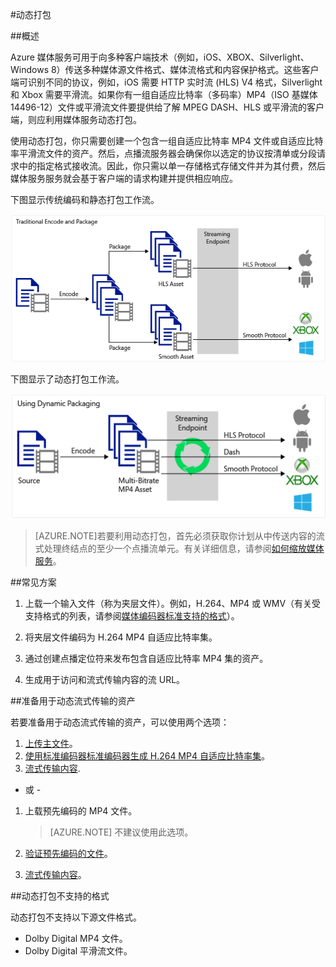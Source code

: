 <properties
	pageTitle="动态打包概述"
	description="主题提供动态打包的概述。"
	authors="Juliako"
	manager="erikre"
	editor=""
	services="media-services"
	documentationCenter=""/>

<tags
	ms.service="media-services"
	ms.date="06/22/2016" 
	wacn.date="08/15/2016"/>


#动态打包

##概述

Azure 媒体服务可用于向多种客户端技术（例如，iOS、XBOX、Silverlight、Windows 8）传送多种媒体源文件格式、媒体流格式和内容保护格式。这些客户端可识别不同的协议，例如，iOS 需要 HTTP 实时流 (HLS) V4 格式，Silverlight 和 Xbox 需要平滑流。如果你有一组自适应比特率（多码率）MP4（ISO 基媒体 14496-12）文件或平滑流文件要提供给了解 MPEG DASH、HLS 或平滑流的客户端，则应利用媒体服务动态打包。

使用动态打包，你只需要创建一个包含一组自适应比特率 MP4 文件或自适应比特率平滑流文件的资产。然后，点播流服务器会确保你以选定的协议按清单或分段请求中的指定格式接收流。因此，你只需以单一存储格式存储文件并为其付费，然后媒体服务服务就会基于客户端的请求构建并提供相应响应。

下图显示传统编码和静态打包工作流。

![静态编码](./media/media-services-dynamic-packaging-overview/media-services-static-packaging.png)

下图显示了动态打包工作流。

![动态编码](./media/media-services-dynamic-packaging-overview/media-services-dynamic-packaging.png)


>[AZURE.NOTE]若要利用动态打包，首先必须获取你计划从中传送内容的流式处理终结点的至少一个点播流单元。有关详细信息，请参阅[如何缩放媒体服务](/documentation/articles/media-services-manage-origins/#scale_streaming_endpoints)。

##常见方案

1. 上载一个输入文件（称为夹层文件）。例如，H.264、MP4 或 WMV（有关受支持格式的列表，请参阅[媒体编码器标准支持的格式](/documentation/articles/media-services-media-encoder-standard-formats/)）。

1. 将夹层文件编码为 H.264 MP4 自适应比特率集。

1. 通过创建点播定位符来发布包含自适应比特率 MP4 集的资产。

1. 生成用于访问和流式传输内容的流 URL。


##准备用于动态流式传输的资产

若要准备用于动态流式传输的资产，可以使用两个选项：

1. [上传主文件](/documentation/articles/media-services-dotnet-upload-files/)。
2. [使用标准编码器标准编码器生成 H.264 MP4 自适应比特率集](/documentation/articles/media-services-dotnet-encode-with-media-encoder-standard/)。
3. [流式传输内容](/documentation/articles/media-services-deliver-content-overview/).

- 或 -
 
1. 上载预先编码的 MP4 文件。

	>[AZURE.NOTE] 不建议使用此选项。
	
2. [验证预先编码的文件](/documentation/articles/media-services-static-packaging/#validating-adaptive-bitrate-mp4s-encoded-with-external-encoders)。
3. [流式传输内容](/documentation/articles/media-services-deliver-content-overview/)。


##<a id="unsupported_formats"></a>动态打包不支持的格式

动态打包不支持以下源文件格式。

- Dolby Digital MP4 文件。
- Dolby Digital 平滑流文件。

<!---HONumber=Mooncake_0808_2016-->
